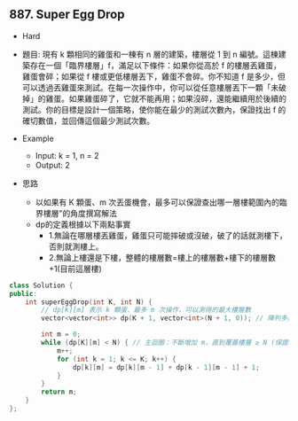 ## 887. Super Egg Drop

- Hard
- 題目: 現有 k 顆相同的雞蛋和一棟有 n 層的建築，樓層從 1 到 n 編號。這棟建築存在一個「臨界樓層」f，滿足以下條件：如果你從高於 f 的樓層丟雞蛋，雞蛋會碎；如果從 f 樓或更低樓層丟下，雞蛋不會碎。你不知道 f 是多少，但可以透過丟雞蛋來測試。在每一次操作中，你可以從任意樓層丟下一顆「未破掉」的雞蛋。如果雞蛋碎了，它就不能再用；如果沒碎，還能繼續用於後續的測試。你的目標是設計一個策略，使你能在最少的測試次數內，保證找出 f 的確切數值，並回傳這個最少測試次數。

- Example
    - Input: k = 1, n = 2
    - Output: 2

- 思路
    - 以如果有 K 顆蛋、m 次丟蛋機會，最多可以保證查出哪一層樓範圍內的臨界樓層"的角度撰寫解法
    - dp的定義根據以下兩點事實
        - 1.無論在哪層樓丟雞蛋，雞蛋只可能摔破或沒破，破了的話就測樓下，否則就測樓上。
        - 2.無論上樓還是下樓，整體的樓層數=樓上的樓層數+樓下的樓層數+1(目前這層樓)

```cpp
class Solution {
public:
    int superEggDrop(int K, int N) {
        // dp[k][m] 表示 k 顆蛋、最多 m 次操作，可以測得的最大樓層數
        vector<vector<int>> dp(K + 1, vector<int>(N + 1, 0)); // 陣列多建到 N+1 只是方便，不代表 m 最多會到 N

        int m = 0;
        while (dp[K][m] < N) { // 主迴圈：不斷增加 m，直到覆蓋樓層 ≥ N (保證測出臨界樓層f)
            m++;
            for (int k = 1; k <= K; k++) {
                dp[k][m] = dp[k][m - 1] + dp[k - 1][m - 1] + 1;
            }
        }
        return m;
    }
};
```
